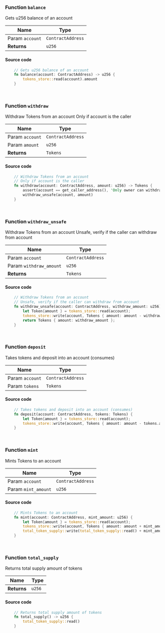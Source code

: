 ### Function `balance`

Gets u256 balance of an account

| Name            | Type              |
| --------------- | ----------------- |
| Param `account` | `ContractAddress` |
| **Returns**     | `u256 `           |

#### Source code

```rust
    // Gets u256 balance of an account
    fn balance(account: ContractAddress) -> u256 {
        tokens_store::read(account).amount
    }
```

&nbsp;

### Function `withdraw`

Withdraw Tokens from an account
Only if account is the caller

| Name            | Type              |
| --------------- | ----------------- |
| Param `account` | `ContractAddress` |
| Param `amount`  | `u256`            |
| **Returns**     | `Tokens `         |

#### Source code

```rust
    // Withdraw Tokens from an account
    // Only if account is the caller
    fn withdraw(account: ContractAddress, amount: u256) -> Tokens {
        assert(account == get_caller_address(), 'Only owner can withdraw');
        withdraw_unsafe(account, amount)
    }
```

&nbsp;

### Function `withdraw_unsafe`

Withdraw Tokens from an account
Unsafe, verify if the caller can withdraw from account

| Name                    | Type              |
| ----------------------- | ----------------- |
| Param `account`         | `ContractAddress` |
| Param `withdraw_amount` | `u256`            |
| **Returns**             | `Tokens `         |

#### Source code

```rust
    // Withdraw Tokens from an account
    // Unsafe, verify if the caller can withdraw from account
    fn withdraw_unsafe(account: ContractAddress, withdraw_amount: u256) -> Tokens {
        let Token{amount } = tokens_store::read(account);
        tokens_store::write(account, Tokens { amount: amount - withdraw_amount });
        return Tokens { amount: withdraw_amount };
    }
```

&nbsp;

### Function `deposit`

Takes tokens and deposit into an account (consumes)

| Name            | Type              |
| --------------- | ----------------- |
| Param `account` | `ContractAddress` |
| Param `tokens`  | `Tokens`          |

#### Source code

```rust
    // Takes tokens and deposit into an account (consumes)
    fn deposit(account: ContractAddress, tokens: Tokens) {
        let Token{amount } = tokens_store::read(account);
        tokens_store::write(account, Tokens { amount: amount - tokens.amount });
    }
```

&nbsp;

### Function `mint`

Mints Tokens to an account

| Name                | Type              |
| ------------------- | ----------------- |
| Param `account`     | `ContractAddress` |
| Param `mint_amount` | `u256`            |

#### Source code

```rust
    // Mints Tokens to an account
    fn mint(account: ContractAddress, mint_amount: u256) {
        let Token{amount } = tokens_store::read(account);
        tokens_store::write(account, Tokens { amount: amount + mint_amount });
        total_token_supply::write(total_token_supply::read() + mint_amount);
    }
```

&nbsp;

### Function `total_supply`

Returns total supply amount of tokens

| Name        | Type    |
| ----------- | ------- |
| **Returns** | `u256 ` |

#### Source code

```rust
    // Returns total supply amount of tokens
    fn total_supply() -> u256 {
        total_token_supply::read()
    }
```

&nbsp;
